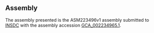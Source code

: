 

Assembly
--------

The assembly presented is the ASM223496v1 assembly submitted to
[INSDC](http://www.insdc.org) with the assembly accession
[GCA\_002234965.1](http://www.ebi.ac.uk/ena/data/view/GCA_002234965.1).
